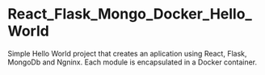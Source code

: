 # React_Flask_Mongo_Docker_Hello_World
Simple Hello World project that creates an aplication using React, Flask, MongoDb and Ngninx. Each module is encapsulated in a Docker container.
